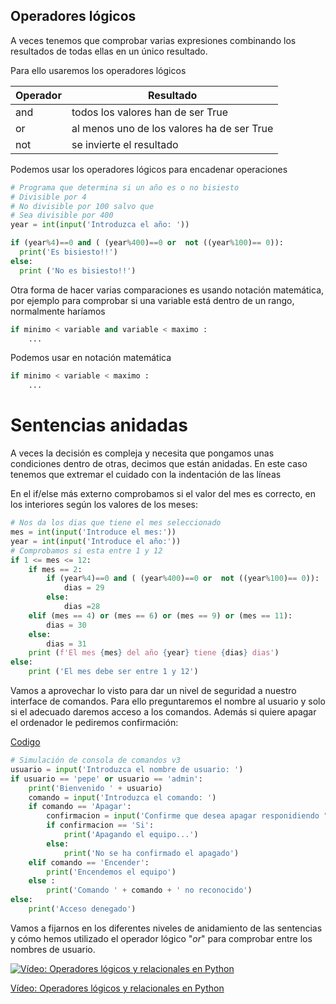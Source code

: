## Operadores lógicos

A veces tenemos que comprobar varias expresiones combinando los resultados de todas ellas en un único resultado.

Para ello usaremos los operadores lógicos

|Operador|Resultado
|---|---|
|and| todos los valores han de ser True
|or| al menos uno de los valores ha de ser True
|not| se invierte el resultado

Podemos usar los operadores lógicos para encadenar operaciones

```python
# Programa que determina si un año es o no bisiesto
# Divisible por 4
# No divisible por 100 salvo que
# Sea divisible por 400
year = int(input('Introduzca el año: '))

if (year%4)==0 and ( (year%400)==0 or  not ((year%100)== 0)):
  print('Es bisiesto!!')
else:
  print ('No es bisiesto!!')

```

Otra forma de hacer varias comparaciones es usando notación matemática, por ejemplo para comprobar si una variable está dentro de un rango, normalmente haríamos 

```python
if minimo < variable and variable < maximo : 
    ...
```
Podemos usar en notación matemática

```python
if minimo < variable < maximo : 
    ...
```


# Sentencias anidadas

A veces la decisión es compleja y necesita que pongamos unas condiciones dentro de otras, decimos que están anidadas. En este caso tenemos que extremar el cuidado con la indentación de las líneas

En el if/else más externo comprobamos si el valor del mes es correcto, en los interiores según los valores de los meses:

```python
# Nos da los dias que tiene el mes seleccionado
mes = int(input('Introduce el mes:'))
year = int(input('Introduce el año:'))
# Comprobamos si esta entre 1 y 12
if 1 <= mes <= 12:
    if mes == 2:
        if (year%4)==0 and ( (year%400)==0 or  not ((year%100)== 0)):
            dias = 29
        else:
            dias =28
    elif (mes == 4) or (mes == 6) or (mes == 9) or (mes == 11):
        dias = 30
    else:
        dias = 31
    print (f'El mes {mes} del año {year} tiene {dias} dias')
else:
    print ('El mes debe ser entre 1 y 12')
```

Vamos a aprovechar lo visto para dar un nivel de seguridad a nuestro interface de comandos. Para ello preguntaremos el nombre al usuario y solo si el adecuado daremos acceso a los comandos. Además si quiere apagar el ordenador le pediremos confirmación:


[Codigo](./codigo/)

```python
# Simulación de consola de comandos v3
usuario = input('Introduzca el nombre de usuario: ')
if usuario == 'pepe' or usuario == 'admin':
    print('Bienvenido ' + usuario)
    comando = input('Introduzca el comando: ')
    if comando == 'Apagar':
        confirmacion = input('Confirme que desea apagar responidiendo "Si": ' )
        if confirmacion == 'Si':
            print('Apagando el equipo...')
        else:
            print('No se ha confirmado el apagado')
    elif comando == 'Encender':
        print('Encendemos el equipo')
    else :
        print('Comando ' + comando + ' no reconocido')
else:
    print('Acceso denegado')
```

Vamos a fijarnos en los diferentes niveles de anidamiento de las sentencias y cómo hemos utilizado el operador lógico "*or*" para comprobar entre los nombres de usuario.


[![Vídeo: Operadores lógicos y relacionales en Python](https://img.youtube.com/vi/CmI-TJ2SWlE/0.jpg)](https://drive.google.com/file/d/1XJKvPZWCjML7Givbh9lUYjBjwYAQC9tD/view?usp=sharing)


[Vídeo: Operadores lógicos y relacionales en Python](https://drive.google.com/file/d/1XJKvPZWCjML7Givbh9lUYjBjwYAQC9tD/view?usp=sharing)

